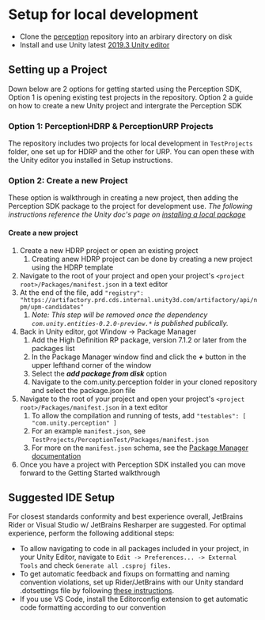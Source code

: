 # Setup for local development
* Clone the [perception](https://github.com/Unity-Technologies/com.unity.perception) repository into an arbirary directory on disk
* Install and use Unity latest [2019.3 Unity editor](https://unity3d.com/unity/beta/2019.3#downloads) 

## Setting up a Project
Down below are 2 options for getting started using the Perception SDK, Option 1 is opening existing test projects in the repository. Option 2 a guide on how to create a new 
Unity project and intergrate the Perception SDK

### Option 1: PerceptionHDRP & PerceptionURP Projects
The repository includes two projects for local development in `TestProjects` folder, one set up for HDRP and the other for URP. You can open these with the Unity
editor you installed in Setup instructions.

### Option 2: Create a new Project 
These option is walkthrough in creating a new project, then adding the Perception SDK package to the project for development use.
*The following instructions reference the Unity doc's page on [installing a local package](https://docs.unity3d.com/Manual/upm-ui-local.html)*

#### Create a new project 
1. Create a new HDRP project or open an existing project
	1. Creating anew HDRP project can be done by creating a new project using the HDRP template 
2. Navigate to the root of your project and open your project's `<project root>/Packages/manifest.json` in a text editor
3. At the end of the file, add `"registry": "https://artifactory.prd.cds.internal.unity3d.com/artifactory/api/npm/upm-candidates"`
    1. _Note: This step will be removed once the dependency `com.unity.entities-0.2.0-preview.*` is published publically._
4. Back in Unity editor, got Window ->  Package Manager
	1. Add the High Definition RP package, version 7.1.2 or later from the packages list 
	2. In the Package Manager window find and click the ***+*** button in the upper lefthand corner of the window
	3. Select the ***add package from disk*** option
	4. Navigate to the com.unity.perception folder in your cloned repository and select the package.json file
5. Navigate to the root of your project and open your project's `<project root>/Packages/manifest.json` in a text editor
	1. To allow the compilation and running of tests, add `"testables": [ "com.unity.perception" ]` 
    2. For an example `manifest.json`, see `TestProjects/PerceptionTest/Packages/manifest.json`
    3. For more on the `manifest.json` schema, see the [Package Manager documentation](https://docs.unity3d.com/Packages/com.unity.package-manager-ui@1.7/manual/index.html#advanced-package-topics)
6. Once you have a project with Perception SDK installed you can move forward to the Getting Started walkthrough 

## Suggested IDE Setup
For closest standards conformity and best experience overall, JetBrains Rider or Visual Studio w/ JetBrains Resharper are suggested. For optimal experience, perform the following additional steps:
* To allow navigating to code in all packages included in your project, in your Unity Editor, navigate to `Edit -> Preferences... -> External Tools` and check `Generate all .csproj files.` 
* To get automatic feedback and fixups on formatting and naming convention violations, set up Rider/JetBrains with our Unity standard .dotsettings file by following [these instructions](https://github.cds.internal.unity3d.com/unity/com.unity.coding/tree/master/UnityCoding/Packages/com.unity.coding/Coding~/Configs/JetBrains).
* If you use VS Code, install the Editorconfig extension to get automatic code formatting according to our convention